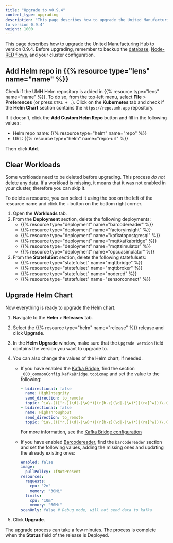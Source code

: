 ```yaml
---
title: "Upgrade to v0.9.4"
content_type: upgrading
description: "This page describes how to upgrade the United Manufacturing Hub
to version 0.9.4"
weight: 1000
---
```


This page describes how to upgrade the United Manufacturing Hub to version
0.9.4. Before upgrading, remember to backup the
[database](/docs/production-guide/backup_recovery/backup-timescale/),
[Node-RED flows](/docs/production-guide/backup_recovery/import-export-node-red/),
and your cluster configuration.

## Add Helm repo in {{% resource type="lens" name="name" %}}

Check if the UMH Helm repository is added in {{% resource type="lens" name="name" %}}.
To do so, from the top-left menu, select **FIle** > **Preferences** (or press `CTRL + ,`).
Click on the **Kubernetes** tab and check if the **Helm Chart** section contains
the `https://repo.umh.app` repository.

If it doesn't, click the **Add Custom Helm Repo** button and fill in the following
values:

- Helm repo name: {{% resource type="helm" name="repo" %}}
- URL: {{% resource type="helm" name="repo-url" %}}

Then click **Add**.

<!-- Add here any steps needed before deleting the deployments and statefulsets -->

## Clear Workloads

Some workloads need to be deleted before upgrading. This process _do not_ delete
any data. If a workload is missing, it means that it was not enabled in your
cluster, therefore you can skip it.

To delete a resource, you can select it using the box on the left of the
resource name and click the **-** button on the bottom right corner.

1. Open the **Workloads** tab.
2. From the **Deployment** section, delete the following deployments:
   - {{% resource type="deployment" name="barcodereader" %}}
   - {{% resource type="deployment" name="factoryinsight" %}}
   - {{% resource type="deployment" name="kafkatopostgresql" %}}
   - {{% resource type="deployment" name="mqttkafkabridge" %}}
   - {{% resource type="deployment" name="mqttsimulator" %}}
   - {{% resource type="deployment" name="opcuasimulator" %}}
3. From the **StatefulSet** section, delete the following statefulsets:
   - {{% resource type="statefulset" name="mqttbridge" %}}
   - {{% resource type="statefulset" name="mqttbroker" %}}
   - {{% resource type="statefulset" name="nodered" %}}
   - {{% resource type="statefulset" name="sensorconnect" %}}

<!-- Add here any steps needed before upgrading the Helm Chart -->

## Upgrade Helm Chart

Now everything is ready to upgrade the Helm chart.

1. Navigate to the **Helm** > **Releases** tab.
2. Select the {{% resource type="helm" name="release" %}} release and click
   **Upgrade**.
3. In the **Helm Upgrade** window, make sure that the `Upgrade version` field
   contains the version you want to upgrade to.
4. You can also change the values of the Helm chart, if needed.

   - If you have enabled the [Kafka Bridge](/docs/architecture/microservices/core/kafka-bridge/),
     find the section
     `_000_commonConfig.kafkaBridge.topicmap` and set the value to the following:

     ```yaml
     - bidirectional: false
       name: HighIntegrity
       send_direction: to_remote
       topic: ^ia\.(([^r.](\d|-|\w)*)|(r[b-z](\d|-|\w)*)|(ra[^w]))\.(\d|-|\w|_)+\.(\d|-|\w|_)+\.((addMaintenanceActivity)|(addOrder)|(addParentToChild)|(addProduct)|(addShift)|(count)|(deleteShiftByAssetIdAndBeginTimestamp)|(deleteShiftById)|(endOrder)|(modifyProducedPieces)|(modifyState)|(productTag)|(productTagString)|(recommendation)|(scrapCount)|(startOrder)|(state)|(uniqueProduct)|(scrapUniqueProduct))$
     - bidirectional: false
       name: HighThroughput
       send_direction: to_remote
       topic: ^ia\.(([^r.](\d|-|\w)*)|(r[b-z](\d|-|\w)*)|(ra[^w]))\.(\d|-|\w|_)+\.(\d|-|\w|_)+\.(process[V|v]alue).*$
     ```

     For more information, see the
     [Kafka Bridge configuration](/docs/architecture/microservices/core/kafka-bridge/#configuration)

   - If you have enabled [Barcodereader](/docs/architecture/microservices/community/barcodereader/),
     find the `barcodereader` section and set the
     following values, adding the missing ones and updating the already existing
     ones:

     ```yaml
     enabled: false
     image:
       pullPolicy: IfNotPresent
     resources:
       requests:
         cpu: "2m"
         memory: "30Mi"
       limits:
         cpu: "10m"
         memory: "60Mi"
     scanOnly: false # Debug mode, will not send data to kafka
     ```

5. Click **Upgrade**.

The upgrade process can take a few minutes. The process is complete when the
**Status** field of the release is Deployed.
